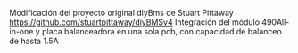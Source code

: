 Modificación del proyecto original diyBms de Stuart Pittaway https://github.com/stuartpittaway/diyBMSv4
Integración del módulo 490All-in-one y placa balanceadora en una sola pcb, con capacidad de balanceo de hasta 1.5A
